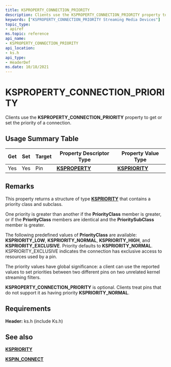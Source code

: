 ```yaml
---
title: KSPROPERTY_CONNECTION_PRIORITY
description: Clients use the KSPROPERTY_CONNECTION_PRIORITY property to get or set the priority of a connection.
keywords: ["KSPROPERTY_CONNECTION_PRIORITY Streaming Media Devices"]
topic_type:
- apiref
ms.topic: reference
api_name:
- KSPROPERTY_CONNECTION_PRIORITY
api_location:
- ks.h
api_type:
- HeaderDef
ms.date: 10/18/2021
---
```


# KSPROPERTY_CONNECTION_PRIORITY

Clients use the **KSPROPERTY_CONNECTION_PRIORITY** property to get or set the priority of a connection.

## Usage Summary Table

| Get | Set | Target | Property Descriptor Type | Property Value Type |
|--|--|--|--|--|
| Yes | Yes | Pin | [**KSPROPERTY**](./ksproperty-structure.md) | [**KSPRIORITY**](/windows-hardware/drivers/ddi/ks/ns-ks-kspriority) |

## Remarks

This property returns a structure of type [**KSPRIORITY**](/windows-hardware/drivers/ddi/ks/ns-ks-kspriority) that contains a priority class and subclass.

One priority is greater than another if the **PriorityClass** member is greater, or if the **PriorityClass** members are identical and the **PrioritySubClass** member is greater.

The following predefined values of **PriorityClass** are available: **KSPRIORITY_LOW**, **KSPRIORITY_NORMAL**, **KSPRIORITY_HIGH**, and **KSPRIORITY_EXCLUSIVE**. Priority defaults to **KSPRIORITY_NORMAL**. KSPRIORITY_EXCLUSIVE indicates the connection has exclusive access to resources used by a pin.

The priority values have global significance: a client can use the reported values to set priorities between two different pins on two unrelated kernel streaming filters.

**KSPROPERTY_CONNECTION_PRIORITY** is optional. Clients treat pins that do not support it as having priority **KSPRIORITY_NORMAL**.

## Requirements

**Header:** ks.h (include Ks.h)

## See also

[**KSPRIORITY**](/windows-hardware/drivers/ddi/ks/ns-ks-kspriority)

[**KSPIN_CONNECT**](/windows-hardware/drivers/ddi/ks/ns-ks-kspin_connect)